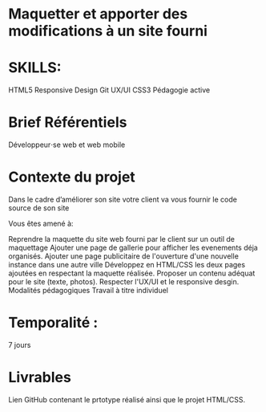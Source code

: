 # Maquetter et apporter des modifications à un site fourni

# SKILLS: 
HTML5 Responsive Design Git UX/UI CSS3 Pédagogie active

# Brief Référentiels
Développeur⋅se web et web mobile

# Contexte du projet
Dans le cadre d’améliorer son site votre client va vous fournir le code source de son site

Vous êtes amené à:

Reprendre la maquette du site web fourni par le client sur un outil de maquettage
Ajouter une page de gallerie pour afficher les evenements déja organisés.
Ajouter une page publicitaire de l'ouverture d'une nouvelle instance dans une autre ville
Développez en HTML/CSS les deux pages ajoutées en respectant la maquette réalisée.
Proposer un contenu adéquat pour le site (texte, photos).
Respecter l'UX/UI et le responsive desgin.
Modalités pédagogiques
Travail à titre individuel

# Temporalité :

7 jours

# Livrables
Lien GitHub contenant le prtotype réalisé ainsi que le projet HTML/CSS.
